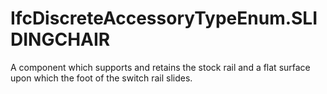 IfcDiscreteAccessoryTypeEnum.SLIDINGCHAIR
=========================================
A component which supports and retains the stock rail and a flat surface upon
which the foot of the switch rail slides.


